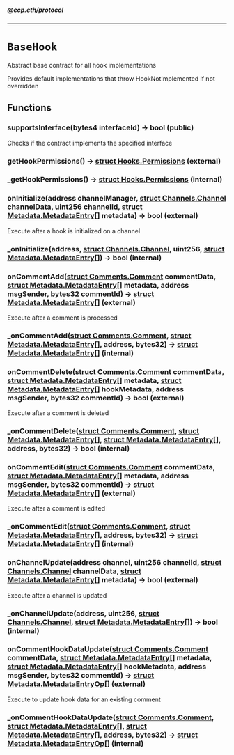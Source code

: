 ##### @ecp.eth/protocol

---

# `BaseHook`

Abstract base contract for all hook implementations

Provides default implementations that throw HookNotImplemented if not overridden

## Functions

### supportsInterface(bytes4 interfaceId) → bool (public)

Checks if the contract implements the specified interface

### getHookPermissions() → [struct Hooks.Permissions](/protocol-reference/types/Hooks#permissions) (external)

### \_getHookPermissions() → [struct Hooks.Permissions](/protocol-reference/types/Hooks#permissions) (internal)

### onInitialize(address channelManager, [struct Channels.Channel](/protocol-reference/types/Channels#channel) channelData, uint256 channelId, [struct Metadata.MetadataEntry[]](/protocol-reference/types/Metadata#metadataentry) metadata) → bool (external)

Execute after a hook is initialized on a channel

### \_onInitialize(address, [struct Channels.Channel](/protocol-reference/types/Channels#channel), uint256, [struct Metadata.MetadataEntry[]](/protocol-reference/types/Metadata#metadataentry)) → bool (internal)

### onCommentAdd([struct Comments.Comment](/protocol-reference/types/Comments#comment) commentData, [struct Metadata.MetadataEntry[]](/protocol-reference/types/Metadata#metadataentry) metadata, address msgSender, bytes32 commentId) → [struct Metadata.MetadataEntry[]](/protocol-reference/types/Metadata#metadataentry) (external)

Execute after a comment is processed

### \_onCommentAdd([struct Comments.Comment](/protocol-reference/types/Comments#comment), [struct Metadata.MetadataEntry[]](/protocol-reference/types/Metadata#metadataentry), address, bytes32) → [struct Metadata.MetadataEntry[]](/protocol-reference/types/Metadata#metadataentry) (internal)

### onCommentDelete([struct Comments.Comment](/protocol-reference/types/Comments#comment) commentData, [struct Metadata.MetadataEntry[]](/protocol-reference/types/Metadata#metadataentry) metadata, [struct Metadata.MetadataEntry[]](/protocol-reference/types/Metadata#metadataentry) hookMetadata, address msgSender, bytes32 commentId) → bool (external)

Execute after a comment is deleted

### \_onCommentDelete([struct Comments.Comment](/protocol-reference/types/Comments#comment), [struct Metadata.MetadataEntry[]](/protocol-reference/types/Metadata#metadataentry), [struct Metadata.MetadataEntry[]](/protocol-reference/types/Metadata#metadataentry), address, bytes32) → bool (internal)

### onCommentEdit([struct Comments.Comment](/protocol-reference/types/Comments#comment) commentData, [struct Metadata.MetadataEntry[]](/protocol-reference/types/Metadata#metadataentry) metadata, address msgSender, bytes32 commentId) → [struct Metadata.MetadataEntry[]](/protocol-reference/types/Metadata#metadataentry) (external)

Execute after a comment is edited

### \_onCommentEdit([struct Comments.Comment](/protocol-reference/types/Comments#comment), [struct Metadata.MetadataEntry[]](/protocol-reference/types/Metadata#metadataentry), address, bytes32) → [struct Metadata.MetadataEntry[]](/protocol-reference/types/Metadata#metadataentry) (internal)

### onChannelUpdate(address channel, uint256 channelId, [struct Channels.Channel](/protocol-reference/types/Channels#channel) channelData, [struct Metadata.MetadataEntry[]](/protocol-reference/types/Metadata#metadataentry) metadata) → bool (external)

Execute after a channel is updated

### \_onChannelUpdate(address, uint256, [struct Channels.Channel](/protocol-reference/types/Channels#channel), [struct Metadata.MetadataEntry[]](/protocol-reference/types/Metadata#metadataentry)) → bool (internal)

### onCommentHookDataUpdate([struct Comments.Comment](/protocol-reference/types/Comments#comment) commentData, [struct Metadata.MetadataEntry[]](/protocol-reference/types/Metadata#metadataentry) metadata, [struct Metadata.MetadataEntry[]](/protocol-reference/types/Metadata#metadataentry) hookMetadata, address msgSender, bytes32 commentId) → [struct Metadata.MetadataEntryOp[]](/protocol-reference/types/Metadata#metadataentryop) (external)

Execute to update hook data for an existing comment

### \_onCommentHookDataUpdate([struct Comments.Comment](/protocol-reference/types/Comments#comment), [struct Metadata.MetadataEntry[]](/protocol-reference/types/Metadata#metadataentry), [struct Metadata.MetadataEntry[]](/protocol-reference/types/Metadata#metadataentry), address, bytes32) → [struct Metadata.MetadataEntryOp[]](/protocol-reference/types/Metadata#metadataentryop) (internal)
